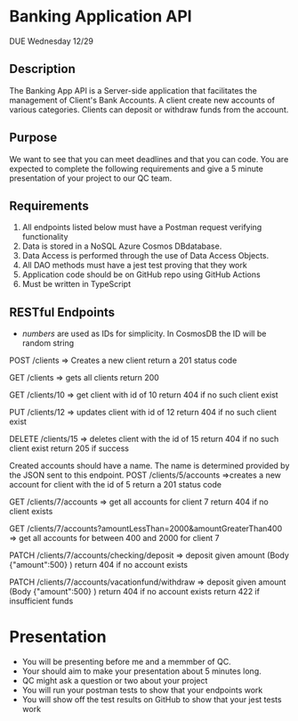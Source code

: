 # Banking Application API
DUE Wednesday 12/29

## Description

   The Banking App API is a Server-side application that facilitates the management of Client's Bank Accounts. A client create new accounts of various categories. Clients can deposit or withdraw funds from the account.
	
## Purpose

   We want to see that you can meet deadlines and that you can code. You are expected to complete the following requirements and give a 5 minute presentation of your project to our QC team.

## Requirements
1. All endpoints listed below must have a Postman request verifying functionality
2. Data is stored in a NoSQL Azure Cosmos DBdatabase.
3. Data Access is performed through the use of Data Access Objects.
4. All DAO methods must have a jest test proving that they work
5. Application code should be on GitHub repo using GitHub Actions
6. Must be written in TypeScript

## RESTful Endpoints
- *numbers* are used as IDs for simplicity. In CosmosDB the ID will be random string

POST /clients => Creates a new client
	return a 201 status code

GET /clients => gets all clients
	return 200

GET /clients/10 => get client with id of 10
	return 404 if no such client exist

PUT /clients/12 => updates client with id of 12	
	return 404 if no such client exist

DELETE /clients/15 => deletes client with the id of 15
	return 404 if no such client exist
	return 205 if success

Created accounts should have a name. The name is determined provided by the JSON sent to this endpoint. 
POST /clients/5/accounts =>creates a new account for client with the id of 5
	return a 201 status code

GET /clients/7/accounts => get all accounts for client 7
	return 404 if no client exists

GET /clients/7/accounts?amountLessThan=2000&amountGreaterThan400 => get all accounts for between 400 and 2000 for client 7

PATCH /clients/7/accounts/checking/deposit => deposit given amount (Body {"amount":500} )
	return 404 if no account exists

PATCH /clients/7/accounts/vacationfund/withdraw => deposit given amount (Body {"amount":500} )
	return 404 if no account exists
	return 422 if insufficient funds

# Presentation
- You will be presenting before me and a memmber of QC.
- Your should aim to make your presentation about 5 minutes long.
- QC might ask a question or two about your project
- You will run your postman tests to show that your endpoints work
- You will show off the test results on GitHub to show that your jest tests work
